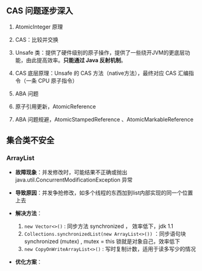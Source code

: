 ## CAS 问题逐步深入

1. AtomicInteger 原理

2. CAS：比较并交换

3. Unsafe 类：提供了硬件级别的原子操作，提供了一些绕开JVM的更底层功能，由此提高效率。**只能通过 Java 反射机制**。
4.  CAS 底层原理：Unsafe 的 CAS 方法（native方法），最终对应 CAS 汇编指令（一条 CPU 原子指令）
5.  ABA 问题
6. 原子引用更新，AtomicReference
7. ABA 问题规避，AtomicStampedReference 、AtomicMarkableReference

##  集合类不安全

### ArrayList

- **故障现象**：并发修改时，可能结果不正确或抛出 java.util.ConcurrentModificationException 异常

- **导致原因**：并发争抢修改，如多个线程的东西加到list内部实现的同一个位置上去
- **解决方法**：
  1. `new Vector<>()` : 同步方法 synchronized ， 效率低下，jdk 1.1
  2. `Collections.synchronizedList(new ArrayList<>())` ：同步语句块 synchronized (mutex) , mutex = this 锁就是对象自己，效率低下
  3. `new CopyOnWriteArrayList<>()` : 写时复制计数，适用于读多写少的情况
- **优化方案**：


